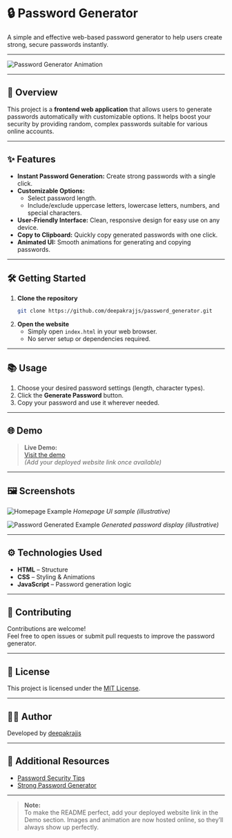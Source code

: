 # 🔒 Password Generator 
 
A simple and effective web-based password generator to help users create strong, secure passwords instantly. 
  
--- 

![Password Generator Animation](https://media.giphy.com/media/VFjYIYw8XU0T0/giphy.gif)

---

## 🚀 Overview 
 
This project is a **frontend web application** that allows users to generate passwords automatically with customizable options. It helps boost your security by providing random, complex passwords suitable for various online accounts.

---

## ✨ Features

- **Instant Password Generation:** Create strong passwords with a single click.
- **Customizable Options:**
  - Select password length.
  - Include/exclude uppercase letters, lowercase letters, numbers, and special characters.
- **User-Friendly Interface:** Clean, responsive design for easy use on any device.
- **Copy to Clipboard:** Quickly copy generated passwords with one click.
- **Animated UI:** Smooth animations for generating and copying passwords.

---

## 🛠️ Getting Started

1. **Clone the repository**
   ```bash
   git clone https://github.com/deepakrajjs/password_generator.git
   ```
2. **Open the website**
   - Simply open `index.html` in your web browser.
   - No server setup or dependencies required.

---

## 📚 Usage

1. Choose your desired password settings (length, character types).
2. Click the **Generate Password** button.
3. Copy your password and use it wherever needed.

---

## 🌐 Demo

> **Live Demo:**  
> [Visit the demo](#)  
> *(Add your deployed website link once available)*

---

## 🖼️ Screenshots

![Homepage Example](https://images.unsplash.com/photo-1511379938547-c1f694198f36?auto=format&fit=crop&w=600&q=80)
*Homepage UI sample (illustrative)*

![Password Generated Example](https://images.unsplash.com/photo-1506744038136-46273834b3fb?auto=format&fit=crop&w=600&q=80)
*Generated password display (illustrative)*

---

## ⚙️ Technologies Used

- **HTML** – Structure
- **CSS** – Styling & Animations
- **JavaScript** – Password generation logic

---

## 🤝 Contributing

Contributions are welcome!  
Feel free to open issues or submit pull requests to improve the password generator.

---

## 📄 License

This project is licensed under the [MIT License](LICENSE).

---

## 👨‍💻 Author

Developed by [deepakrajjs](https://github.com/deepakrajjs)

---

## 🔗 Additional Resources

- [Password Security Tips](https://www.cisa.gov/news-events/news/password-tips)
- [Strong Password Generator](https://strongpasswordgenerator.com/)

---

> **Note:**  
> To make the README perfect, add your deployed website link in the Demo section. Images and animation are now hosted online, so they’ll always show up perfectly.

